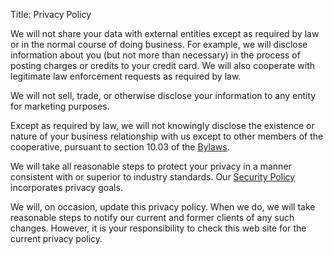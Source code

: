 Title: Privacy Policy

We will not share your data with external entities except as required by law or in the normal course of doing business. For example, we will disclose information about you (but not more than necessary) in the process of posting charges or credits to your credit card. We will also cooperate with legitimate law enforcement requests as required by law.

We will not sell, trade, or otherwise disclose your information to any entity for marketing purposes.

Except as required by law, we will not knowingly disclose the existence or nature of your business relationship with us except to other members of the cooperative, pursuant to section 10.03 of the [Bylaws][].

   [bylaws]: https://iocoop.org/policies/bylaws/

We will take all reasonable steps to protect your privacy in a manner consistent with or superior to industry standards. Our [Security Policy][] incorporates privacy goals.

   [security policy]: https://iocoop.org/policies/security-policy/

We will, on occasion, update this privacy policy. When we do, we will take reasonable steps to notify our current and former clients of any such changes. However, it is your responsibility to check this web site for the current privacy policy.

